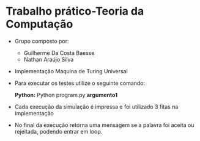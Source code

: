 # Trabalho prático-Teoria da Computação

- Grupo composto por:
    - Guilherme Da Costa Baesse
    - Nathan Araújo Silva

- Implementação Maquina de Turing Universal
- Para executar os testes utilize o seguinte comando:
  
    __Python:__
      Python program.py __argumento1__

- Cada execução da simulação é impressa e foi utilizado 3 fitas na implementação 
- No final da execução retorna uma mensagem se a palavra foi aceita ou rejeitada, podendo entrar em loop. 



